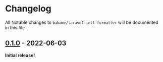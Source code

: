 # Changelog

All Notable changes to `bakame/laravel-intl-formatter` will be documented in this file

## [0.1.0] - 2022-06-03

**Initial release!**

[0.1.0]: https://github.com/bakame-php/laravel-intl-formatter/releases/tag/0.1.0
